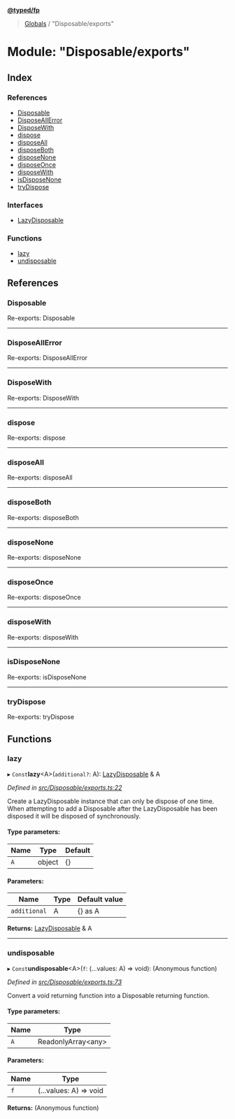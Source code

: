 **[@typed/fp](../README.md)**

> [Globals](../globals.md) / "Disposable/exports"

# Module: "Disposable/exports"

## Index

### References

* [Disposable](_disposable_exports_.md#disposable)
* [DisposeAllError](_disposable_exports_.md#disposeallerror)
* [DisposeWith](_disposable_exports_.md#disposewith)
* [dispose](_disposable_exports_.md#dispose)
* [disposeAll](_disposable_exports_.md#disposeall)
* [disposeBoth](_disposable_exports_.md#disposeboth)
* [disposeNone](_disposable_exports_.md#disposenone)
* [disposeOnce](_disposable_exports_.md#disposeonce)
* [disposeWith](_disposable_exports_.md#disposewith)
* [isDisposeNone](_disposable_exports_.md#isdisposenone)
* [tryDispose](_disposable_exports_.md#trydispose)

### Interfaces

* [LazyDisposable](../interfaces/_disposable_exports_.lazydisposable.md)

### Functions

* [lazy](_disposable_exports_.md#lazy)
* [undisposable](_disposable_exports_.md#undisposable)

## References

### Disposable

Re-exports: Disposable

___

### DisposeAllError

Re-exports: DisposeAllError

___

### DisposeWith

Re-exports: DisposeWith

___

### dispose

Re-exports: dispose

___

### disposeAll

Re-exports: disposeAll

___

### disposeBoth

Re-exports: disposeBoth

___

### disposeNone

Re-exports: disposeNone

___

### disposeOnce

Re-exports: disposeOnce

___

### disposeWith

Re-exports: disposeWith

___

### isDisposeNone

Re-exports: isDisposeNone

___

### tryDispose

Re-exports: tryDispose

## Functions

### lazy

▸ `Const`**lazy**\<A>(`additional?`: A): [LazyDisposable](../interfaces/_disposable_exports_.lazydisposable.md) & A

*Defined in [src/Disposable/exports.ts:22](https://github.com/TylorS/typed-fp/blob/559f273/src/Disposable/exports.ts#L22)*

Create a LazyDisposable instance that can only be dispose of one time.
When attempting to add a Disposable after the LazyDisposable has been disposed it will be
disposed of synchronously.

#### Type parameters:

Name | Type | Default |
------ | ------ | ------ |
`A` | object | {} |

#### Parameters:

Name | Type | Default value |
------ | ------ | ------ |
`additional` | A | {} as A |

**Returns:** [LazyDisposable](../interfaces/_disposable_exports_.lazydisposable.md) & A

___

### undisposable

▸ `Const`**undisposable**\<A>(`f`: (...values: A) => void): (Anonymous function)

*Defined in [src/Disposable/exports.ts:73](https://github.com/TylorS/typed-fp/blob/559f273/src/Disposable/exports.ts#L73)*

Convert a void returning function into a Disposable returning function.

#### Type parameters:

Name | Type |
------ | ------ |
`A` | ReadonlyArray\<any> |

#### Parameters:

Name | Type |
------ | ------ |
`f` | (...values: A) => void |

**Returns:** (Anonymous function)
